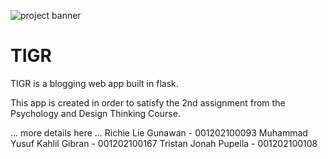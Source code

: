 ![project banner](./thetigrbnnr.png "project banner")
# TIGR

TIGR is a blogging web app built in flask.

This app is created in order to satisfy the 2nd assignment from the Psychology and Design Thinking Course.

... more details here ...
Richie Lie Gunawan - 001202100093
Muhammad Yusuf Kahlil Gibran - 001202100167
Tristan Jonah Pupella - 001202100108